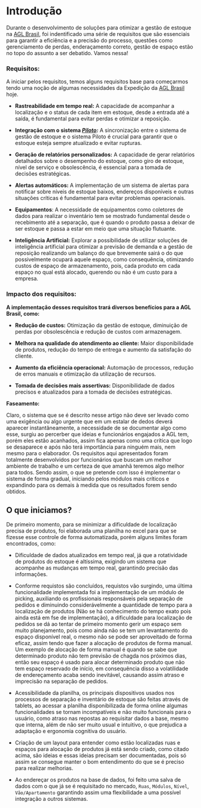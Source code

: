 # Introdução

Durante o desenvolvimento de soluções para otimizar a gestão de estoque na [AGL Brasil](https://www.aglbrasil.com/), foi indentificado uma série de requisitos que são essenciais para garantir a eficiência e a precisão do processo, questões como gerenciamento de perdas, enderaçamento correto, gestão de espaço estão no topo do assunto a ser debatido. Vamos nessa!

### Requisitos:

A iniciar pelos requisitos, temos alguns requisitos base para começarmos tendo uma noção de algumas necessidades da Expedição da [AGL Brasil](https://www.aglbrasil.com/) hoje.

* **Rastreabilidade em tempo real:** A capacidade de acompanhar a localização e o status de cada item em estoque, desde a entrada até a saída, é fundamental para evitar perdas e otimizar a reposição.
  
* **Integração com o sistema *[Piloto](https://performancei.com.br/):*** A sincronização entre o sistema de gestão de estoque e o sistema Piloto é crucial para garantir que o estoque esteja sempre atualizado e evitar rupturas.
  
* **Geração de relatórios personalizados:** A capacidade de gerar relatórios detalhados sobre o desempenho do estoque, como giro de estoque, nível de serviço e obsolescência, é essencial para a tomada de decisões estratégicas.
  
* **Alertas automáticos:** A implementação de um sistema de alertas para notificar sobre níveis de estoque baixos, endereços disponíveis e outras situações críticas é fundamental para evitar problemas operacionais.
  
* **Equipamentos**: A necessidade de equipamentos como coletores de dados para realizar o inventário tem se mostrado fundamental desde o recebimento até a separação, que é quando o produto passa a deixar de ser estoque e passa a estar em meio que uma situação flutuante.
  
* **Inteligência Artificial:** Explorar a possibilidade de utilizar soluções de inteligência artificial para otimizar a previsão de demanda e a gestão de reposição realizando um balanço do que brevemente sairá o do que possivelmente ocupará aquele espaço, como consequência, otimizando custos de espaço de armazenamento, pois, cada produto em cada espaço no qual está alocado, querendo ou não é um custo para a empresa.

### Impacto dos requisitos:

**A implementação desses requisitos trará diversos benefícios para a AGL Brasil, como:**

* **Redução de custos:** Otimização da gestão de estoque, diminuição de perdas por obsolescência e redução de custos com armazenagem.
  
* **Melhora na qualidade do atendimento ao cliente:** Maior disponibilidade de produtos, redução do tempo de entrega e aumento da satisfação do cliente.
  
* **Aumento da eficiência operacional:** Automação de processos, redução de erros manuais e otimização da utilização de recursos.
  
* **Tomada de decisões mais assertivas:** Disponibilidade de dados precisos e atualizados para a tomada de decisões estratégicas.

**Faseamento:**

Claro, o sistema que se é descrito nesse artigo não deve ser levado como uma exigência ou algo urgente que em um estalar de dedos deverá aparecer instantâneamente, a necessidade de se documentar algo como esse, surgiu ao percerber que ideias e funcionários engajados a AGL tem, porém eles estão acanhados, assim fica apenas como uma crítica que logo se desaparece e após não terá importância para ninguém mais, nem mesmo para o elaborador. Os requisitos aqui apresentados foram totalmente desenvolvidos por funcionários que buscam um melhor ambiente de trabalho e um certeza de que amanhã teremos algo melhor para todos. Sendo assim, o que se pretende com isso é implementar o sistema de forma gradual, iniciando pelos módulos mais críticos e expandindo para os demais à medida que os resultados forem sendo obtidos.

## O que iniciamos?

De primeiro momento, para se minimizar a dificuldade de localização precisa de produtos, foi elaborada uma planilha no excel para que se fizesse esse controle de forma automatizada, porém alguns limites foram encontrados, como:

* Dificuldade de dados atualizados em tempo real, já que a rotatividade de produtos do estoque é altíssima, exigindo um sistema que acompanhe as mudanças em tempo real, garantindo  precisão das informações.

* Conforme requistos são concluídos, requistos vão surgindo, uma última funcionalidade implementada foi a implementação de um módulo de picking, auxiliando os profissionais responsáveis pela separação de pedidos e diminuindo considerávelmente a quantidade de tempo para a localização de produtos (Não se há conhecimento do tempo exato pois ainda está em fse de implementação), a dificuldade para localização de pedidos se dá ao tentar de primeiro momento gerir um espaço sem muito planejamento, pois como ainda não se tem um levantamento do espaço disponível real, o mesmo não se pode ser aproveitado de forma eficaz, assim tendo que fazer a alocação de produtos de forma manual. Um exemplo de alocação de forma manual é quando se sabe que determinado produto não tem previsão de chagda nos próximos dias, então seu espaço é usado para alocar determinado produto que não tem espaço reservado de início, em consequência disso a volatilidade de endereçamento acaba sendo inevitável, causando assim atraso e imprecisão na separação de pedidos.

* Acessibilidade da planilha, os principais dispositivos usados nos processos de separação e inventário de estoque são feitas através de tablets, ao acessar a planilha disponibilizada de forma online algumas funcionalidades se tornam incompatíveis e não muito funcionais para o usuário, como atraso nas repostas ao requisitar dados a base, mesmo que interna, além de não ser muito usual e intuitivo, o que prejudica a adaptação e ergonomia cognitiva do usuário.

* Criação de um layout para entender como estão localizadas ruas e espaços para alocação de produtos já está sendo criado, como citado acima, são ideias e essas ideias precisam ser documentadas, pois só assim se consegue manter o bom entendimento do que se é preciso para realizar melhorias.

* Ao endereçar os produtos na base de dados, foi feito uma salva de dados com o que já se é requisitado no mercado, `Ruas`, `Módulos`, `Nível`, `Vão/Apartamento` garantindo assim uma flexibilidade a uma possível integração a outros sistemas.

